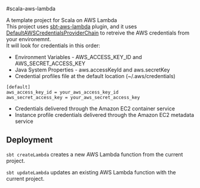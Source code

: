 #scala-aws-lambda

A template project for Scala on AWS Lambda  
This project uses [sbt-aws-lambda](https://github.com/gilt/sbt-aws-lambda) plugin, and it uses [DefaultAWSCredentialsProviderChain](http://docs.aws.amazon.com/AWSJavaSDK/latest/javadoc/com/amazonaws/auth/DefaultAWSCredentialsProviderChain.html) to retreive the AWS credentials from your environemnt.  
It will look for credentials in this order:  
- Environment Variables - AWS_ACCESS_KEY_ID and AWS_SECRET_ACCESS_KEY
- Java System Properties - aws.accessKeyId and aws.secretKey
- Credential profiles file at the default location (~/.aws/credentials)
 ```
 [default]
aws_access_key_id = your_aws_access_key_id
aws_secret_access_key = your_aws_secret_access_key
 ```
 
- Credentials delivered through the Amazon EC2 container service
- Instance profile credentials delivered through the Amazon EC2 metadata service

Deployment
-------------
`sbt createLambda` creates a new AWS Lambda function from the current project.

`sbt updateLambda` updates an existing AWS Lambda function with the current project.
